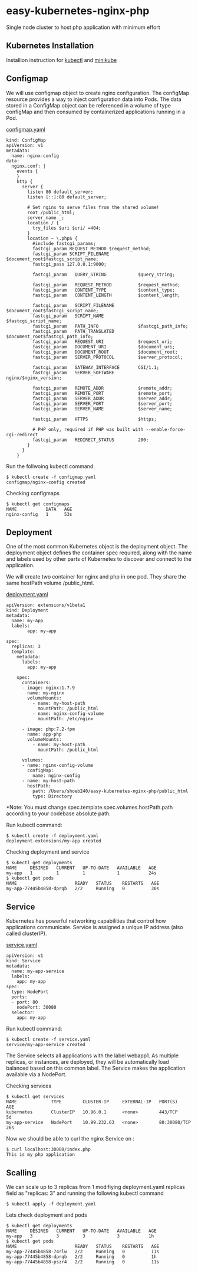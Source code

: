 # easy-kubernetes-nginx-php
Single node cluster to host php application with minimum effort

## Kubernetes Installation
Installion instruction for 
[kubectl](https://kubernetes.io/docs/tasks/tools/install-kubectl/) and 
[minikube](https://kubernetes.io/docs/tasks/tools/install-minikube/)


## Configmap
We will use configmap object to create nginx configuration. The configMap resource provides a way to inject configuration data into Pods. The data stored in a ConfigMap object can be referenced in a volume of type configMap and then consumed by containerized applications running in a Pod.

[configmap.yaml](https://github.com/shoeb240/easy-kubernetes-nginx-php/blob/master/configmap.yaml)
```
kind: ConfigMap
apiVersion: v1
metadata:
  name: nginx-config
data:
  nginx.conf: |
    events {
    }
    http {
      server {
        listen 80 default_server;
        listen [::]:80 default_server;
        
        # Set nginx to serve files from the shared volume!
        root /public_html;
        server_name _;
        location / {
          try_files $uri $uri/ =404;
        }
        location ~ \.php$ {
          #include fastcgi_params;
          fastcgi_param REQUEST_METHOD $request_method;
          fastcgi_param SCRIPT_FILENAME $document_root$fastcgi_script_name;
          fastcgi_pass 127.0.0.1:9000;

          fastcgi_param   QUERY_STRING            $query_string;
            
          fastcgi_param   REQUEST_METHOD          $request_method;
          fastcgi_param   CONTENT_TYPE            $content_type;
          fastcgi_param   CONTENT_LENGTH          $content_length;

          fastcgi_param   SCRIPT_FILENAME         $document_root$fastcgi_script_name;
          fastcgi_param   SCRIPT_NAME             $fastcgi_script_name;
          fastcgi_param   PATH_INFO               $fastcgi_path_info;
          fastcgi_param   PATH_TRANSLATED         $document_root$fastcgi_path_info;
          fastcgi_param   REQUEST_URI             $request_uri;
          fastcgi_param   DOCUMENT_URI            $document_uri;
          fastcgi_param   DOCUMENT_ROOT           $document_root;
          fastcgi_param   SERVER_PROTOCOL         $server_protocol;

          fastcgi_param   GATEWAY_INTERFACE       CGI/1.1;
          fastcgi_param   SERVER_SOFTWARE         nginx/$nginx_version;

          fastcgi_param   REMOTE_ADDR             $remote_addr;
          fastcgi_param   REMOTE_PORT             $remote_port;
          fastcgi_param   SERVER_ADDR             $server_addr;
          fastcgi_param   SERVER_PORT             $server_port;
          fastcgi_param   SERVER_NAME             $server_name;

          fastcgi_param   HTTPS                   $https;

          # PHP only, required if PHP was built with --enable-force-cgi-redirect
          fastcgi_param   REDIRECT_STATUS         200;
        }
      }
    }
```

Run the follwoing kubectl command:
```
$ kubectl create -f configmap.yaml
configmap/nginx-config created
```

Checking configmaps
```
$ kubectl get configmaps
NAME           DATA   AGE
nginx-config   1      53s
```


## Deployment
One of the most common Kubernetes object is the deployment object. The deployment object defines the container spec required, along with the name and labels used by other parts of Kubernetes to discover and connect to the application.

We will create two container for nginx and php in one pod. They share the same hostPath volume /public_html.

[deployment.yaml](https://github.com/shoeb240/easy-kubernetes-nginx-php/blob/master/deployment.yaml)
```
apiVersion: extensions/v1beta1
kind: Deployment
metadata:
  name: my-app
  labels:
        app: my-app

spec:
  replicas: 3
  template:
    metadata:
      labels:
        app: my-app

    spec:
      containers:
      - image: nginx:1.7.9
        name: my-nginx
        volumeMounts:
          - name: my-host-path
            mountPath: /public_html
          - name: nginx-config-volume
            mountPath: /etc/nginx
          
      - image: php:7.2-fpm
        name: app-php
        volumeMounts:
          - name: my-host-path
            mountPath: /public_html

      volumes:
      - name: nginx-config-volume
        configMap:
          name: nginx-config
      - name: my-host-path
        hostPath:
          path: /Users/shoeb240/easy-kubernetes-nginx-php/public_html
          type: Directory
```
*Note: You must change spec.template.spec.volumes.hostPath.path according to your codebase absolute path.

Run kubectl command:
```
$ kubectl create -f deployment.yaml
deployment.extensions/my-app created
```

Checking deployment and service
```
$ kubectl get deployments
NAME     DESIRED   CURRENT   UP-TO-DATE   AVAILABLE   AGE
my-app   1         1         1            1           24s
$ kubectl get pods
NAME                      READY   STATUS    RESTARTS   AGE
my-app-77445b4858-dprqb   2/2     Running   0          30s
```


## Service
Kubernetes has powerful networking capabilities that control how applications communicate. Service is assigned a unique IP address (also called clusterIP). 

[service.yaml](https://github.com/shoeb240/easy-kubernetes-nginx-php/blob/master/service.yaml)
```
apiVersion: v1
kind: Service
metadata:
  name: my-app-service
  labels:
    app: my-app
spec:
  type: NodePort
  ports:
  - port: 80
    nodePort: 30080
  selector:
    app: my-app
```

Run kubectl command:
```
$ kubectl create -f service.yaml
service/my-app-service created
```

The Service selects all applications with the label webapp1. As multiple replicas, or instances, are deployed, they will be automatically load balanced based on this common label. The Service makes the application available via a NodePort.

Checking services
```
$ kubectl get services
NAME             TYPE        CLUSTER-IP     EXTERNAL-IP   PORT(S)        AGE
kubernetes       ClusterIP   10.96.0.1      <none>        443/TCP        5d
my-app-service   NodePort    10.99.232.63   <none>        80:30080/TCP   26s
```


Now we should be able to curl the nginx Service on <CLUSTER-IP>:<PORT>
```
$ curl localhost:30080/index.php
This is my php application
```


## Scalling
We can scale up to 3 replicas from 1 modifiying deployment.yaml replicas field as "replicas: 3" and running the following kubectl command
```
$ kubectl apply -f deployment.yaml
```

Lets check deployment and pods
```
$ kubectl get deployments
NAME     DESIRED   CURRENT   UP-TO-DATE   AVAILABLE   AGE
my-app   3         3         3            3           1h
$ kubectl get pods
NAME                      READY   STATUS    RESTARTS   AGE
my-app-77445b4858-74rlw   2/2     Running   0          11s
my-app-77445b4858-dprqb   2/2     Running   0          1h
my-app-77445b4858-pszr4   2/2     Running   0          11s
```
